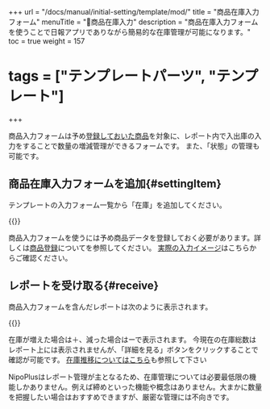 +++
url = "/docs/manual/initial-setting/template/mod/"
title = "商品在庫入力フォーム"
menuTitle = "🧩商品在庫入力"
description = "商品在庫入力フォームを使うことで日報アプリでありながら簡易的な在庫管理が可能になります。"
toc = true
weight = 157
# tags = ["テンプレートパーツ", "テンプレート"]
+++

商品入力フォームは予め[登録しておいた商品](/docs/manual/initial-setting/advanced-setting/point/#add)を対象に、レポート内で入出庫の入力をすることで数量の増減管理ができるフォームです。
また、「状態」の管理も可能です。

## 商品在庫入力フォームを追加{#settingItem}

テンプレートの入力フォーム一覧から「在庫」を追加してください。

{{<icatch filename="modFormAdd" msg="テンプレートの編集画面から在庫フォームをクリックして追加します">}}

商品入力フォームを使うには予め商品データを登録しておく必要があります。詳しくは[商品登録](/docs/manual/initial-setting/advanced-setting/point/)についてを参照してください。
[実際の入力イメージ](/docs/manual/write-report/parts/#item)はこちらからご確認ください。

## レポートを受け取る{#receive}

商品入力フォームを含んだレポートは次のように表示されます。

{{<icatch filename="itemReport" msg="レポートを受け取ったときの画面イメージ">}}

在庫が増えた場合は＋、減った場合はーで表示されます。
今現在の在庫総数はレポート上には表示されませんが、「詳細を見る」ボタンをクリックすることで確認が可能です。
[在庫推移についてはこちら](/docs/manual/initial-setting/advanced-setting/point/#stackLog)も参照して下さい

NipoPlusはレポート管理が主となるため、在庫管理については必要最低限の機能しかありません。例えば締めといった機能や概念はありません。大まかに数量を把握したい場合はおすすめできますが、厳密な管理には不向きです。
